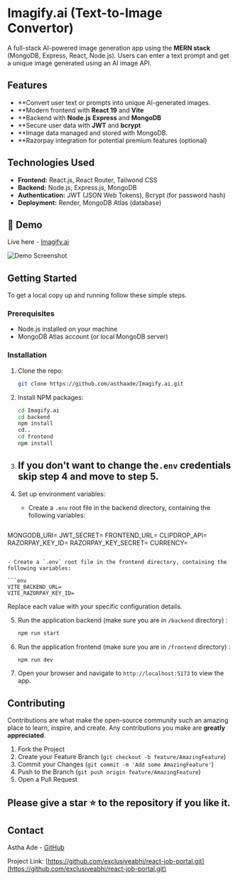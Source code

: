 # Imagify.ai (Text-to-Image Convertor)

A full-stack AI-powered image generation app using the **MERN stack** (MongoDB, Express, React, Node.js). Users can enter a text prompt and get a unique image generated using an AI image API.

## Features

- **Convert user text or prompts into unique AI-generated images.
- **Modern frontend with **React 19** and **Vite**
- **Backend with **Node.js** **Express** and **MongoDB**
- **Secure user data with **JWT** and **bcrypt**
- **Image data managed and stored with MongoDB.
- **Razorpay integration for potential premium features (optional)

## Technologies Used

- **Frontend:** React.js, React Router, Tailwond CSS
- **Backend:** Node.js, Express.js, MongoDB
- **Authentication:** JWT (JSON Web Tokens), Bcrypt (for password hash)
- **Deployment:** Render, MongoDB Atlas (database)

## 📸 Demo
Live here - [Imagify.ai](https://imagify-ai-4376.onrender.com)

![Demo Screenshot](./assets/demo.png)

## Getting Started

To get a local copy up and running follow these simple steps.

### Prerequisites

- Node.js installed on your machine
- MongoDB Atlas account (or local MongoDB server)

### Installation

1. Clone the repo:
   ```sh
   git clone https://github.com/asthaade/Imagify.ai.git
   ```
2. Install NPM packages:

   ```sh
   cd Imagify.ai
   cd backend
   npm install
   cd..
   cd frontend
   npm install
   ```

3. ## If you don't want to change the`.env` credentials skip step 4 and move to step 5.

4. Set up environment variables:

   - Create a `.env` root file in the backend directory, containing the following variables:

   ```env
  MONGODB_URI=
  JWT_SECRET=
  FRONTEND_URL=
  CLIPDROP_API=
  RAZORPAY_KEY_ID=
  RAZORPAY_KEY_SECRET=
  CURRENCY=
   ```

   - Create a `.env` root file in the frontend directory, containing the following variables:

  ```env
  VITE_BACKEND_URL=
  VITE_RAZORPAY_KEY_ID=

   ```

   Replace each value with your specific configuration details.

5. Run the application backend (make sure you are in `/backend` directory) :

   ```sh
   npm run start
   ```

6. Run the application frontend (make sure you are in `/frontend` directory) :
   ```sh
   npm run dev
   ```
7. Open your browser and navigate to `http://localhost:5173` to view the app.

## Contributing

Contributions are what make the open-source community such an amazing place to learn, inspire, and create. Any contributions you make are **greatly appreciated**.

1. Fork the Project
2. Create your Feature Branch (`git checkout -b feature/AmazingFeature`)
3. Commit your Changes (`git commit -m 'Add some AmazingFeature'`)
4. Push to the Branch (`git push origin feature/AmazingFeature`)
5. Open a Pull Request 

## Please give a star ⭐ to the repository if you like it.

## Contact

Astha Ade - [GitHub](https://github.com/asthaade)

Project Link: [https://github.com/exclusiveabhi/react-job-portal.git](https://github.com/exclusiveabhi/react-job-portal.git)

